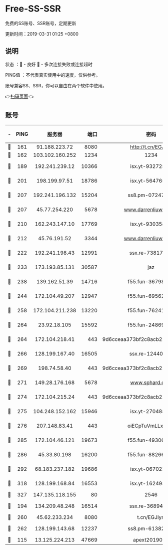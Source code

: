 # Free-SS-SSR

免费的SS账号、SSR账号，定期更新

更新时间：2019-03-31 01:25 +0800

## 说明

状态     ：🙂 - 良好 🙁 - 多次连接失败或连接超时

PING值   ：不代表真实使用中的速度，仅供参考。

账号兼容SS、SSR，你可以自由在两个软件中使用。

👉[扫码页面](https://liesauer.github.io/Free-SS-SSR/)👈

## 账号

|-|PING|服务器|端口|密码|加密方式|区域|
|:----:|:----:|:-----:|-----:|:----:|:----:|:----:|
|🙂|161|91.188.223.72|8080|http://t.cn/EGJIyrl|rc4-md5|RU|
|🙂|162|103.102.160.252|1234|1234|rc4-md5|JP|
|🙂|189|192.241.239.12|10366|isx.yt-93272554|aes-256-cfb|US|
|🙂|201|198.199.97.51|18786|isx.yt-56476563|aes-256-cfb|US|
|🙂|207|192.241.196.132|15204|ss8.pm-07247193|aes-256-cfb|US|
|🙂|207|45.77.254.220|5678|www.darrenliuwei.com|aes-256-cfb|SG|
|🙂|210|162.243.147.10|17769|isx.yt-93035840|aes-256-cfb|US|
|🙂|212|45.76.191.52|3344|www.darrenliuwei.com|aes-256-cfb|JP|
|🙂|222|192.241.198.43|12991|ssx.re-73817435|aes-256-cfb|US|
|🙂|233|173.193.85.131|30587|jaz|aes-256-cfb|US|
|🙂|238|139.162.51.39|14716|f55.fun-36798193|aes-256-cfb|SG|
|🙂|244|172.104.49.207|12947|f55.fun-69562223|aes-256-cfb|SG|
|🙂|258|172.104.211.238|13220|f55.fun-76241497|aes-256-cfb|US|
|🙂|264|23.92.18.105|15592|f55.fun-24869458|aes-256-cfb|US|
|🙂|264|172.104.218.41|443|9d6cceaa373bf2c8acb22e60b6a58be6|aes-256-cfb|US|
|🙂|266|128.199.167.40|16505|ssx.re-12440884|aes-256-cfb|SG|
|🙂|269|198.74.58.40|443|9d6cceaa373bf2c8acb22e60b6a58be6|aes-256-cfb|US|
|🙂|271|149.28.176.168|5678|www.sphard.com|aes-256-cfb|AU|
|🙂|274|172.104.215.24|443|9d6cceaa373bf2c8acb22e60b6a58be6|aes-256-cfb|US|
|🙂|275|104.248.152.162|15946|isx.yt-27048803|aes-256-cfb|SG|
|🙂|276|207.148.83.41|443|oiECpTuVmLLxk4Ts|aes-256-cfb|AU|
|🙂|285|172.104.46.121|19673|f55.fun-49306300|aes-256-cfb|SG|
|🙂|286|45.33.80.198|16200|f55.fun-88266178|aes-256-cfb|US|
|🙂|292|68.183.237.182|19686|isx.yt-06702385|aes-256-cfb|SG|
|🙂|318|128.199.168.84|16553|isx.yt-16249501|aes-256-cfb|SG|
|🙂|327|147.135.118.155|80|2546|chacha20|US|
|🙂|194|134.209.48.248|16514|ssx.re-36894461|aes-256-cfb|US|
|🙂|260|45.62.233.234|8080|t.cn/EGJIyrl|rc4-md5|CA|
|🙂|262|128.199.143.68|12237|ss8.pm-61382605|aes-256-cfb|SG|
|🙁|115|13.125.224.213|47669|apext2019001|chacha20|KR|
